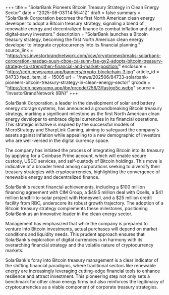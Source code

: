 +++
title = "SolarBank Pioneers Bitcoin Treasury Strategy in Clean Energy Sector"
date = "2025-06-03T14:55:41Z"
draft = false
summary = "SolarBank Corporation becomes the first North American clean energy developer to adopt a Bitcoin treasury strategy, signaling a blend of renewable energy and decentralized finance to combat inflation and attract digital-savvy investors."
description = "SolarBank launches a Bitcoin treasury strategy, becoming the first North American clean energy developer to integrate cryptocurrency into its financial planning."
source_link = "https://rss.investorbrandnetwork.com/ccw/cryptonewsbreaks-solarbank-corporation-nasdaq-suun-cboe-ca-sunn-fse-gy2-adopts-bitcoin-treasury-strategy-to-strengthen-financial-and-market-position/"
enclosure = "https://cdn.newsramp.app/banners/crypto-blockchain-3.jpg"
article_id = 84733
feed_item_id = 15005
url = "/news/202506/84733-solarbank-pioneers-bitcoin-treasury-strategy-in-clean-energy-sector"
qrcode = "https://cdn.newsramp.app/ibn/qrcode/256/3/fastgo5c.webp"
source = "InvestorBrandNetwork (IBN)"
+++

<p>SolarBank Corporation, a leader in the development of solar and battery energy storage systems, has announced a groundbreaking Bitcoin treasury strategy, marking a significant milestone as the first North American clean energy developer to embrace digital currencies in its financial operations. This strategic initiative is inspired by the successful models of MicroStrategy and SharpLink Gaming, aiming to safeguard the company's assets against inflation while appealing to a new demographic of investors who are well-versed in the digital currency space.</p><p>The company has initiated the process of integrating Bitcoin into its treasury by applying for a Coinbase Prime account, which will enable secure custody, USDC services, and self-custody of Bitcoin holdings. This move is indicative of a broader trend among corporations seeking to diversify their treasury strategies with cryptocurrencies, highlighting the convergence of renewable energy and decentralized finance.</p><p>SolarBank's recent financial achievements, including a $100 million financing agreement with CIM Group, a $49.5 million deal with Qcells, a $41 million landfill-to-solar project with Honeywell, and a $25 million credit facility from RBC, underscore its robust growth trajectory. The adoption of a Bitcoin treasury strategy complements these milestones, positioning SolarBank as an innovative leader in the clean energy sector.</p><p>Management has emphasized that while the company is prepared to venture into Bitcoin investments, actual purchases will depend on market conditions and liquidity needs. This prudent approach ensures that SolarBank's exploration of digital currencies is in harmony with its overarching financial strategy and the volatile nature of cryptocurrency markets.</p><p>SolarBank's foray into Bitcoin treasury management is a clear indicator of the shifting financial paradigms, where traditional sectors like renewable energy are increasingly leveraging cutting-edge financial tools to enhance resilience and attract investment. This pioneering step not only sets a benchmark for other clean energy firms but also reinforces the legitimacy of cryptocurrencies as a viable component of corporate treasury strategies.</p>